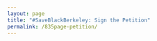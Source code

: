 ```yaml
---
layout: page
title: "#SaveBlackBerkeley: Sign the Petition"
permalink: /835page-petition/
---
```


<link href='https://actionnetwork.org/css/style-embed-whitelabel.css' rel='stylesheet' type='text/css' /><script>window.yepnope || document.write('<script src="https://actionnetwork.org/includes/js/yepnope154-min.js"><\/script>');</script><script src='https://actionnetwork.org/widgets/v2/petition/save-black-berkeley?format=js&source=widget&style=full'></script><div id='can-petition-area-save-black-berkeley' style='width: 100%'><!-- this div is the target for our HTML insertion --></div>